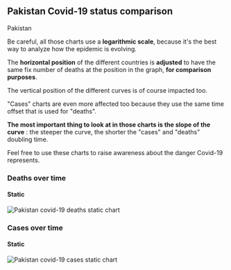 ## Pakistan Covid-19 status comparison 

Pakistan



Be careful, all those charts use a **logarithmic scale**, because it's the best way to analyze how the epidemic is evolving.
 
The **horizontal position** of the different countries is **adjusted** to have the same fix number of deaths at the position in the graph, **for comparison purposes**.

The vertical position of the different curves is of course impacted too.

"Cases" charts are even more affected too because they use the same time offset that is used for "deaths".

**The most important thing to look at in those charts is the slope of the curve** : the steeper the curve, the shorter the "cases" and "deaths" doubling time.

Feel free to use these charts to raise awareness about the danger Covid-19 represents. 


 
### Deaths over time
 
#### Static
![Pakistan covid-19 deaths static chart](https://raw.githubusercontent.com/madlag/coronavirus_study/master/notebooks/graphs/2020-03-22/countries/Pakistan/2020-03-22_Pakistan_deaths.png "Pakistan covid-19 deaths static chart")   

 
### Cases over time
 
#### Static
![Pakistan covid-19 cases static chart](https://raw.githubusercontent.com/madlag/coronavirus_study/master/notebooks/graphs/2020-03-22/countries/Pakistan/2020-03-22_Pakistan_cases.png "Pakistan covid-19 cases static chart")   

